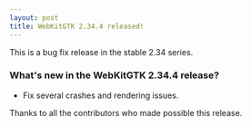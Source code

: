 ```yaml
---
layout: post
title: WebKitGTK 2.34.4 released!
---
```


This is a bug fix release in the stable 2.34 series.

### What's new in the WebKitGTK 2.34.4 release?

 - Fix several crashes and rendering issues.

Thanks to all the contributors who made possible this release.
